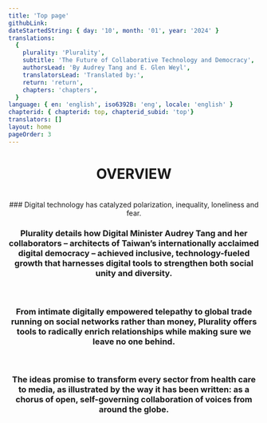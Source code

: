 ```yaml
---
title: 'Top page'
githubLink:
dateStartedString: { day: '10', month: '01', year: '2024' }
translations:
  {
    plurality: 'Plurality',
    subtitle: 'The Future of Collaborative Technology and Democracy',
    authorsLead: 'By Audrey Tang and E. Glen Weyl',
    translatorsLead: 'Translated by:',
    return: 'return',
    chapters: 'chapters',
  }
language: { en: 'english', iso6392B: 'eng', locale: 'english' }
chapterid: { chapterid: top, chapterid_subid: 'top'}
translators: []
layout: home
pageOrder: 3
---
```

<center>

# OVERVIEW

<br>
### Digital technology has catalyzed polarization, inequality, loneliness and fear. 

<br>

### Plurality details how Digital Minister Audrey Tang and her collaborators – architects of Taiwan’s internationally acclaimed digital democracy – achieved inclusive, technology-fueled growth that harnesses digital tools to strengthen both social unity and diversity.

<br>

### From intimate digitally empowered telepathy to global trade running on social networks rather than money, Plurality offers tools to radically enrich relationships while making sure we leave no one behind.

<br>

### The ideas promise to transform every sector from health care to media, as illustrated by the way it has been written: as a chorus of open, self-governing collaboration of voices from around the globe. 
</center>
